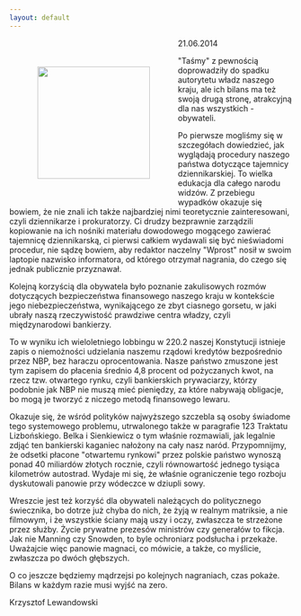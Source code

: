 ```yaml
---
layout: default
---
```

<img src="{{site.baseurl}}\articles\pictures\465.pend.jpg" align="left" hspace="50" vspace="50" width="200"><!--213--><p>
21.06.2014</p><p><p>"Taśmy" z pewnością doprowadziły do spadku autorytetu władz naszego kraju, ale ich bilans ma też swoją drugą stronę, atrakcyjną dla nas wszystkich - obywateli.</p>
<p>Po pierwsze mogliśmy się w szczegółach dowiedzieć, jak wyglądają procedury naszego państwa dotyczące tajemnicy dziennikarskiej. To wielka edukacja dla całego narodu widzów. Z przebiegu wypadków okazuje się bowiem, że nie znali ich także najbardziej nimi teoretycznie zainteresowani, czyli dziennikarze i prokuratorzy. Ci drudzy bezprawnie zarządzili kopiowanie na ich nośniki materiału dowodowego mogącego zawierać tajemnicę dziennikarską, ci pierwsi całkiem wydawali się być nieświadomi procedur, nie sądzę bowiem, aby redaktor naczelny "Wprost" nosił w swoim laptopie nazwisko informatora, od którego otrzymał nagrania, do czego się jednak publicznie przyznawał.</p>
<p>Kolejną korzyścią dla obywatela było poznanie zakulisowych rozmów dotyczących bezpieczeństwa finansowego naszego kraju w kontekście jego niebezpieczeństwa, wynikającego ze zbyt ciasnego gorsetu, w jaki ubrały naszą rzeczywistość prawdziwe centra władzy, czyli międzynarodowi bankierzy.</p>
<p>To w wyniku ich wieloletniego lobbingu w 220.2 naszej Konstytucji istnieje zapis o niemożności udzielania naszemu rządowi kredytów bezpośrednio przez NBP, bez haraczu oprocentowania. Nasze państwo zmuszone jest tym zapisem do płacenia średnio 4,8 procent od pożyczanych kwot, na rzecz tzw. otwartego rynku, czyli bankierskich prywaciarzy, którzy podobnie jak NBP nie muszą mieć pieniędzy, za które nabywają obligacje, bo mogą je tworzyć z niczego metodą finansowego lewaru.</p>
<p>Okazuje się, że wśród polityków najwyższego szczebla są osoby świadome tego systemowego problemu, utrwalonego także w paragrafie 123 Traktatu Lizbońskiego. Belka i Sienkiewicz o tym właśnie rozmawiali, jak legalnie zdjąć ten bankierski kaganiec nałożony na cały nasz naród. Przypomnijmy, że odsetki płacone "otwartemu rynkowi" przez polskie państwo wynoszą ponad 40 miliardów złotych rocznie, czyli równowartość jednego tysiąca kilometrów autostrad. Wydaje mi się, że właśnie ograniczenie tego rozboju dyskutowali panowie przy wódeczce w dziupli sowy.</p>
<p>Wreszcie jest też korzyść dla obywateli należących do politycznego świecznika, bo dotrze już chyba do nich, że żyją w realnym matriksie, a nie filmowym, i że wszystkie ściany mają uszy i oczy, zwłaszcza te strzeżone przez służby. Życie prywatne prezesów ministrów czy generałów to fikcja. Jak nie Manning czy Snowden, to byle ochroniarz podsłucha i przekaże. Uważajcie więc panowie magnaci, co mówicie, a także, co myślicie, zwłaszcza po dwóch głębszych.</p>
<p>O co jeszcze będziemy mądrzejsi po kolejnych nagraniach, czas pokaże. Bilans w każdym razie musi wyjść na zero.</p>Krzysztof Lewandowski</p>